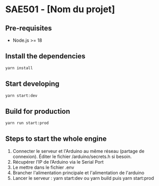 # SAE501 - [Nom du projet]

## Pre-requisites

- Node.js >= 18

## Install the dependencies

```bash
yarn install
```

## Start developing

```bash
yarn start:dev
```

## Build for production

```bash
yarn run start:prod
```

## Steps to start the whole engine

1. Connecter le serveur et l'Arduino au même réseau (partage de connexion). Éditer le fichier /arduino/secrets.h si besoin.
2. Récupérer l’IP de l’Arduino via le Serial Port
3. Le mettre dans le fichier .env
4. Brancher l'alimentation principale et l'alimentation de l'arduino
5. Lancer le serveur : yarn start:dev ou yarn build puis yarn start:prod
